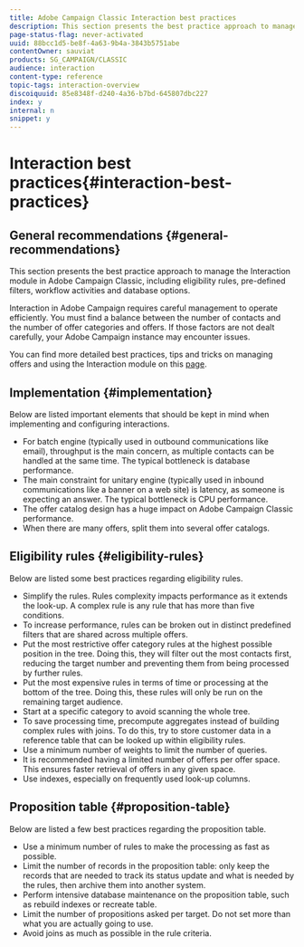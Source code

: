 ```yaml
---
title: Adobe Campaign Classic Interaction best practices
description: This section presents the best practice approach to manage the Interaction module in Adobe Campaign Classic.
page-status-flag: never-activated
uuid: 88bcc1d5-be8f-4a63-9b4a-3843b5751abe
contentOwner: sauviat
products: SG_CAMPAIGN/CLASSIC
audience: interaction
content-type: reference
topic-tags: interaction-overview
discoiquuid: 85e8348f-d240-4a36-b7bd-645807dbc227
index: y
internal: n
snippet: y
---
```


# Interaction best practices{#interaction-best-practices}

## General recommendations {#general-recommendations}

This section presents the best practice approach to manage the Interaction module in Adobe Campaign Classic, including eligibility rules, pre-defined filters, workflow activities and database options.

Interaction in Adobe Campaign requires careful management to operate efficiently. You must find a balance between the number of contacts and the number of offer categories and offers. If those factors are not dealt carefully, your Adobe Campaign instance may encounter issues.

You can find more detailed best practices, tips and tricks on managing offers and using the Interaction module on this [page](https://helpx.adobe.com/campaign/kb/offer-best-practices.html).

## Implementation {#implementation}

Below are listed important elements that should be kept in mind when implementing and configuring interactions.

* For batch engine (typically used in outbound communications like email), throughput is the main concern, as multiple contacts can be handled at the same time. The typical bottleneck is database performance.
* The main constraint for unitary engine (typically used in inbound communications like a banner on a web site) is latency, as someone is expecting an answer. The typical bottleneck is CPU performance.
* The offer catalog design has a huge impact on Adobe Campaign Classic performance.
* When there are many offers, split them into several offer catalogs.

## Eligibility rules {#eligibility-rules}

Below are listed some best practices regarding eligibility rules.

* Simplify the rules. Rules complexity impacts performance as it extends the look-up. A complex rule is any rule that has more than five conditions.
* To increase performance, rules can be broken out in distinct predefined filters that are shared across multiple offers.
* Put the most restrictive offer category rules at the highest possible position in the tree. Doing this, they will filter out the most contacts first, reducing the target number and preventing them from being processed by further rules.
* Put the most expensive rules in terms of time or processing at the bottom of the tree. Doing this, these rules will only be run on the remaining target audience.
* Start at a specific category to avoid scanning the whole tree.
* To save processing time, precompute aggregates instead of building complex rules with joins. To do this, try to store customer data in a reference table that can be looked up within eligibility rules.
* Use a minimum number of weights to limit the number of queries.
* It is recommended having a limited number of offers per offer space. This ensures faster retrieval of offers in any given space.
* Use indexes, especially on frequently used look-up columns.

## Proposition table {#proposition-table}

Below are listed a few best practices regarding the proposition table.

* Use a minimum number of rules to make the processing as fast as possible.
* Limit the number of records in the proposition table: only keep the records that are needed to track its status update and what is needed by the rules, then archive them into another system.
* Perform intensive database maintenance on the proposition table, such as rebuild indexes or recreate table.
* Limit the number of propositions asked per target. Do not set more than what you are actually going to use.
* Avoid joins as much as possible in the rule criteria.
